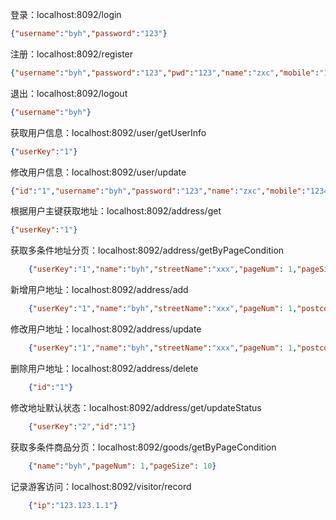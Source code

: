 登录：localhost:8092/login
````json
{"username":"byh","password":"123"}
````
注册：localhost:8092/register
````json
{"username":"byh","password":"123","pwd":"123","name":"zxc","mobile":"123456","qq":"123","email":"qq@123.com"}
````
退出：localhost:8092/logout
````json
{"username":"byh"}
````
获取用户信息：localhost:8092/user/getUserInfo
````json
{"userKey":"1"}
````
修改用户信息：localhost:8092/user/update
````json
{"id":"1","username":"byh","password":"123","name":"zxc","mobile":"123456","qq":"123","email":"qq@123.com"}
````
根据用户主键获取地址：localhost:8092/address/get
````json
{"userKey":"1"}
````
获取多条件地址分页：localhost:8092/address/getByPageCondition
````json
    {"userKey":"1","name":"byh","streetName":"xxx","pageNum": 1,"pageSize": 10}
````
新增用户地址：localhost:8092/address/add
````json
    {"userKey":"1","name":"byh","streetName":"xxx","pageNum": 1,"postcode": "12345","telephone": "123","isDefault":"1"}
````
修改用户地址：localhost:8092/address/update
````json
    {"userKey":"1","name":"byh","streetName":"xxx","pageNum": 1,"postcode": "12345","telephone": "123","isDefault":"1"}
````
删除用户地址：localhost:8092/address/delete
````json
    {"id":"1"}
````
修改地址默认状态：localhost:8092/address/get/updateStatus
````json
    {"userKey":"2","id":"1"}
````
获取多条件商品分页：localhost:8092/goods/getByPageCondition
````json
    {"name":"byh","pageNum": 1,"pageSize": 10}
````

记录游客访问：localhost:8092/visitor/record
````json
    {"ip":"123.123.1.1"}
````

